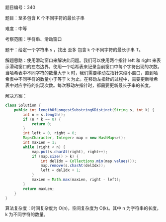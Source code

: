 题目编号：340

题目：至多包含 K 个不同字符的最长子串

难度：中等

考察范围：字符串、滑动窗口

题干：给定一个字符串 s ，找出 至多 包含 k 个不同字符的最长子串 T。

解题思路：使用滑动窗口来解决此问题。我们可以使用两个指针 left 和 right 来表示滑动窗口的左右边界，使用一个哈希表来记录当前窗口中每个字符出现的次数。当哈希表中不同字符的数量大于 k 时，我们需要移动左指针来缩小窗口，直到哈希表中不同字符的数量小于等于 k 为止。在移动左指针的过程中，需要更新哈希表中对应字符的出现次数。每次移动左指针时，都需要更新最长子串的长度。

解决方案：

```java
class Solution {
    public int lengthOfLongestSubstringKDistinct(String s, int k) {
        int n = s.length();
        if (n * k == 0) {
            return 0;
        }
        int left = 0, right = 0;
        Map<Character, Integer> map = new HashMap<>();
        int maxLen = 1;
        while (right < n) {
            map.put(s.charAt(right), right++);
            if (map.size() > k) {
                int delIdx = Collections.min(map.values());
                map.remove(s.charAt(delIdx));
                left = delIdx + 1;
            }
            maxLen = Math.max(maxLen, right - left);
        }
        return maxLen;
    }
}
```

算法复杂度：时间复杂度为 O(n)，空间复杂度为 O(k)。其中 n 为字符串的长度，k 为不同字符的数量。